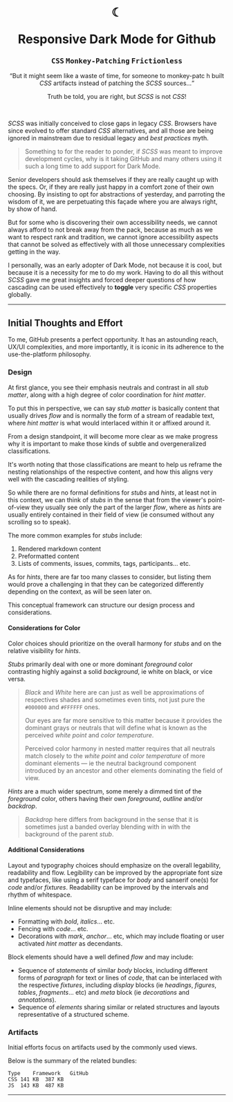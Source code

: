 ﻿<center>
<br/>

# <p>☾</p>Responsive Dark Mode for Github

### <kbd>CSS</kbd> <kbd>Monkey-Patching</kbd> <kbd>Frictionless</kbd>

<q>But it might seem like a waste of time, for someone to monkey-patc
h built _CSS_ artifacts instead of patching the _SCSS_ sources…</q>

Truth be told, you are right, but _SCSS_ is not _CSS_!

<br/>
</center>

_SCSS_ was initially conceived to close gaps in legacy _CSS_. Browsers have since evolved to offer standard _CSS_ alternatives, and all those are being ignored in mainstream due to residual legacy and _best practices_ myth.

> Something to for the reader to ponder, if _SCSS_ was meant to improve development cycles, why is it taking GitHub and many others using it such a long time to add support for Dark Mode.

Senior developers should ask themselves if they are really caught up with the specs. Or, if they are really just happy in a comfort zone of their own choosing. By insisting to opt for abstractions of yesterday, and parroting the wisdom of it, we are perpetuating this façade where you are always right, by show of hand.

But for some who is discovering their own accessibility needs, we cannot always afford to not break away from the pack, because as much as we want to respect rank and tradition, we cannot ignore accessibility aspects that cannot be solved as effectively with all those unnecessary complexities getting in the way.

I personally, was an early adopter of Dark Mode, not because it is cool, but because it is a necessity for me to do my work. Having to do all this without _SCSS_ gave me great insights and forced deeper questions of how cascading can be used effectively to **toggle** very specific _CSS_ properties globally.

---

## Initial Thoughts and Effort

To me, GitHub presents a perfect opportunity. It has an astounding reach, UX/UI complexities, and more importantly, it is iconic in its adherence to the use-the-platform philosophy.

### Design

At first glance, you see their emphasis neutrals and contrast in all _stub matter_, along with a high degree of color coordination for _hint matter_.

To put this in perspective, we can say _stub matter_ is basically content that usually drives _flow_ and is normally the form of a stream of readable text, where _hint matter_ is what would interlaced within it or affixed around it.

From a design standpoint, it will become more clear as we make progress why it is important to make those kinds of subtle and overgeneralized classifications.

It's worth noting that those classifications are meant to help us reframe the nesting relationships of the respective content, and how this aligns very well with the cascading realities of styling.

So while there are no formal definitions for _stubs_ and _hints_, at least not in this context, we can think of _stubs_ in the sense that from the viewer's point-of-view they usually see only the part of the larger _flow_, where as _hints_ are usually entirely contained in their field of view (ie consumed without any scrolling so to speak).

The more common examples for _stubs_ include:

1. Rendered markdown content
2. Preformatted content
3. Lists of comments, issues, commits, tags, participants… etc.

As for _hints_, there are far too many classes to consider, but listing them would prove a challenging in that they can be categorized differently depending on the context, as will be seen later on.

This conceptual framework can structure our design process and considerations.

#### Considerations for Color

Color choices should prioritize on the overall harmony for _stubs_ and on the relative visibility for _hints_.

_Stubs_ primarily deal with one or more dominant _foreground_ color contrasting highly against a solid _background_, ie white on black, or vice versa.

> _Black_ and _White_ here are can just as well be approximations of respectives shades and sometimes even tints, not just pure the `#000000` and `#FFFFFF` ones.
>
> Our eyes are far more sensitive to this matter because it provides the dominant grays or neutrals that will define what is known as the perceived _white point_ and _color temperature_.
>
> Perceived color harmony in nested matter requires that all neutrals match closely to the _white point_ and _color temperature_ of more dominant elements — ie the neutral background component introduced by an ancestor and other elements dominating the field of view.

_Hints_ are a much wider spectrum, some merely a dimmed tint of the _foreground_ color, others having their own _foreground_, _outline_ and/or _backdrop_.

> _Backdrop_ here differs from background in the sense that it is sometimes just a banded overlay blending with in with the background of the parent _stub_.

#### Additional Considerations

Layout and typography choices should emphasize on the overall legability, readability and flow. Legibility can be improved by the appropriate font size and typefaces, like using a serif typeface for _body_ and sanserif one(s) for _code_ and/or _fixtures_. Readability can be improved by the intervals and rhythm of whitespace.

Inline elements should not be disruptive and may include:

- Formatting with _bold_, _italics_... etc.
- Fencing with _code_... etc.
- Decorations with _mark_, _anchor_... etc, which may include floating or user activated _hint matter_ as decendants.

Block elements should have a well defined _flow_ and may include:

- Sequence of _statements_ of similar _body_ blocks, including different forms of _paragraph_ for text or lines of _code_, that can be interlaced with the respective _fixtures_, including _display_ blocks (ie _headings_, _figures_, _tables_, _fragments_... etc) and _meta_ block (ie _decorations_ and _annotations_).
- Sequence of _elements_ sharing similar or related structures and layouts representative of a structured scheme.

### Artifacts

Initial efforts focus on artifacts used by the commonly used views.

Below is the summary of the related bundles:

```tsv
Type	Framework	GitHub
CSS	141 KB	387 KB
JS	143 KB	487 KB
```

<!--
Add screenshot of assets

|  JS  | Framework 143 KB | Bootstrap 487 KB |
| CSS  | Framework 141 KB | Bootstrap 387 KB |
-->

---

<style>@import "../../.vscode.markdown.css";</style>
